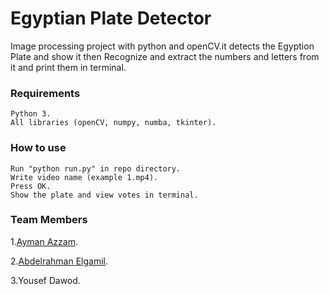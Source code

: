 # Egyptian Plate Detector
Image processing project with python and openCV.it detects the Egyption Plate and show it then Recognize and extract the numbers and letters from it and print them in terminal.

### Requirements
	Python 3.
	All libraries (openCV, numpy, numba, tkinter).
	
### How to use
	Run "python run.py" in repo directory.
	Write video name (example 1.mp4).
	Press OK.
	Show the plate and view votes in terminal.

### Team Members
1.[Ayman Azzam](https://github.com/AymanAzzam).

2.[Abdelrahman Elgamil](https://github.com/ajammil).

3.Yousef Dawod.
